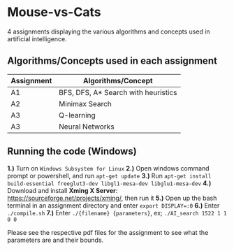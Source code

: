 # Mouse-vs-Cats
4 assignments displaying the various algorithms and concepts used in artificial intelligence.


## Algorithms/Concepts used in each assignment
| Assignment | Algorithms/Concept |
| ---------- | ------------------ |
| A1 | BFS, DFS, A* Search with heuristics |
| A2 | Minimax Search |
| A3 | Q-learning  |
| A3 | Neural Networks |

## Running the code (Windows)
**1.)** Turn on `Windows Subsystem for Linux`
**2.)** Open windows command prompt or powershell, and run `apt-get update`
**3.)** Run `apt-get install build-essential freeglut3-dev libgl1-mesa-dev libglu1-mesa-dev`
**4.)** Download and install **Xming X Server**: https://sourceforge.net/projects/xming/, then run it
**5.)** Open up the bash terminal in an assignment directory and enter `export DISPLAY=:0`
**6.)** Enter `./compile.sh`
**7.)** Enter `./{filename} {parameters}`, ex; `./AI_search 1522 1 1 0 0`

Please see the respective pdf files for the assignment to see what the parameters are and their bounds.
